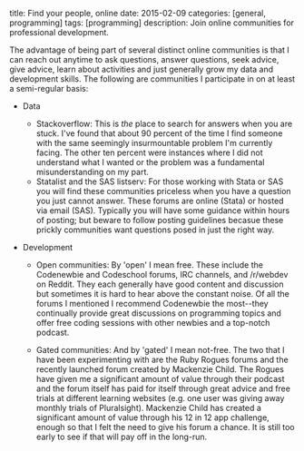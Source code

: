 title: Find your people, online
date: 2015-02-09
categories: [general, programming]
tags: [programming]
description: Join online communities for professional development.


The advantage of being part of several distinct online communities is
that I can reach out anytime to ask questions, answer questions, seek
advice, give advice, learn about activities and just generally grow my
data and development skills. The following are communities I participate in on at least a semi-regular basis:

* Data
    * Stackoverflow: This is *the* place to search for answers when
      you are stuck. I've found that about 90 percent of the time I find
someone with the same seemingly insurmountable problem I'm currently
facing. The other ten percent were instances where I did not understand
what I wanted or the problem was a fundamental misunderstanding on my
part. 
    * Statalist and the SAS listserv: For those working with Stata or SAS
      you will find these communities priceless when you have a question
you just cannot answer. These forums are online (Stata) or hosted via
email (SAS). Typically you will have some guidance within hours of
posting; but beware to follow posting guidelines becasue these prickly
communities want questions posed in just the right way.

* Development
    * Open communities: By 'open' I mean free. These include the
      Codenewbie and Codeschool forums, IRC channels, and /r/webdev on
Reddit. They each generally have good content and discussion but
sometimes it is hard to hear above the constant noise. Of all the forums
I mentioned I recommend Codenewbie the most--they continually provide
great discussions on programming topics and offer free coding sessions
with other newbies and a top-notch podcast.  

    * Gated communities: And by 'gated' I mean not-free. The two that
      I have been experimenting with are the Ruby Rogues forums and the
recently launched forum created by Mackenzie Child. The Rogues have
given me a significant amount of value through their podcast and the
forum itself has paid for itself through great advice and free trials
at different learning websites (e.g. one user was giving away monthly
trials of Pluralsight). Mackenzie Child has created a significant amount
of value through his 12 in 12 app challenge, enough so that I felt the
need to give his forum a chance. It is still too early to see if that
will pay off in the long-run. 
